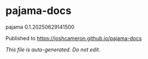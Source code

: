 # pajama-docs
pajama 0.1.20250629141500

Published to https://joshcameron.github.io/pajama-docs

*This file is auto-generated. Do not edit.*
